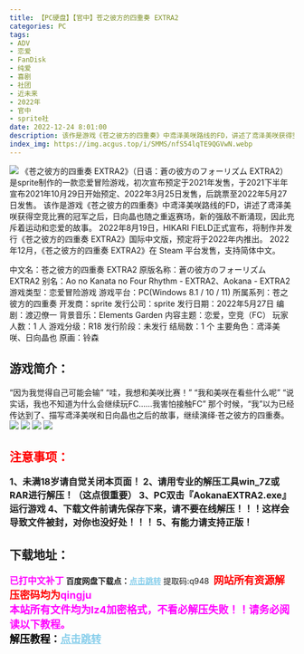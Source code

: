 ```yaml
---
title: 【PC硬盘】【官中】苍之彼方的四重奏 EXTRA2
categories: PC
tags:
- ADV
- 恋爱
- FanDisk
- 纯爱
- 喜剧
- 社团
- 近未来
- 2022年
- 官中
- sprite社
date: 2022-12-24 8:01:00
description: 该作是游戏《苍之彼方的四重奏》中鸢泽美咲路线的FD，讲述了鸢泽美咲获得空竞比赛的冠军之后，日向晶也随之重返赛场，新的强敌不断涌现，因此充斥着运动和恋爱的故事。
index_img: https://img.acgus.top/i/SMMS/nfS54lqTE9QGVwN.webp
---
```

![](https://img.acgus.top/i/SMMS/nfS54lqTE9QGVwN.webp)
《苍之彼方的四重奏 EXTRA2》（日语：蒼の彼方のフォーリズム EXTRA2）是sprite制作的一款恋爱冒险游戏，初次宣布预定于2021年发售，于2021下半年宣布2021年10月29日开始预定、2022年3月25日发售，后跳票至2022年5月27日发售。
该作是游戏《苍之彼方的四重奏》中鸢泽美咲路线的FD，讲述了鸢泽美咲获得空竞比赛的冠军之后，日向晶也随之重返赛场，新的强敌不断涌现，因此充斥着运动和恋爱的故事。
2022年8月19日，HIKARI FIELD正式宣布，将制作并发行《苍之彼方的四重奏 EXTRA2》国际中文版，预定将于2022年内推出。
2022年12月，《苍之彼方的四重奏 EXTRA2》在 Steam 平台发售，支持简体中文。

中文名：苍之彼方的四重奏 EXTRA2
原版名称：蒼の彼方のフォーリズム EXTRA2
别名：Ao no Kanata no Four Rhythm - EXTRA2、Aokana - EXTRA2
游戏类型：恋爱冒险游戏
游戏平台：PC(Windows 8.1 / 10 / 11)
所属系列：苍之彼方的四重奏
开发商：sprite
发行公司：sprite
发行日期：2022年5月27日
编剧：渡辺僚一
背景音乐：Elements Garden
内容主题：恋爱，空竞（FC）
玩家人数：1 人
游戏分级：R18
发行阶段：未发行
结局数：1 个
主要角色：鸢泽美咲、日向晶也
原画：铃森

## 游戏简介：
“因为我觉得自己可能会输”
“哇，我想和美咲比赛！”
“我和美咲在看些什么呢”
“说实话，我也不知道为什么会继续玩FC……我害怕接触FC”
那个时候，“我”以为已经传达到了、描写鸢泽美咲和日向晶也之后的故事，继续演绎·苍之彼方的四重奏。
![](https://img.acgus.top/i/SMMS/TJEZXIUGPpAslmN.webp)
![](https://img.acgus.top/i/SMMS/IFKA4MLVaG6CUm.webp)
![](https://img.acgus.top/i/SMMS/hSzryjeD7datfQw.webp)
![](https://img.acgus.top/i/SMMS/WkCXoF7tUMjqahw.webp)




## <font color=#FF0000 >注意事项：</font>
<font size=3><b>1、未满18岁请自觉关闭本页面！
2、请用专业的解压工具win_7Z或RAR进行解压！（这点很重要）
3、PC双击『AokanaEXTRA2.exe』运行游戏
4、下载文件前请先保存下来，请不要在线解压！！！这样会导致文件被封，对你也没好处！！！
5、有能力请支持正版！</b></font>

## 下载地址：
<font color=#FF00FF size=3><b>已打中文补丁</b></font>
<b>百度网盘下载点：</b><a href="https://pan.baidu.com/s/1W4P1xYuo41aS6iz9Vh5C4Q?pwd=q948" style="color: #87CEEB;"><b>点击跳转</b></a> 提取码:q948
<a style="padding: 0" href="https://post.qingju.org/AD/"><img style="max-width:100%" src="https://img.acgus.top/i/2024/07/478f689b8021d8d499ab43d21acf137a.gif" alt=""></a>
<b><font color=#FF0000 size=4>网站所有资源解压密码均为</b></font><b><font color=#FF00FF size=4>qingju</font><font color=#FF0000 ></font></b><br><b><font color=#FF00FF size=4>本站所有文件均为lz4加密格式，不看必解压失败！！请务必阅读以下教程。</b></font><br><b><font color=#000 size=4>解压教程：</b><a href="https://post.qingju.org/tutorial/000/" style="color: #87CEEB;"><b>点击跳转</b></a>